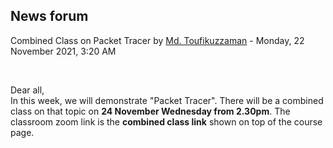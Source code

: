 <h2>News forum</h2><a href="https://moodle.cse.buet.ac.bd/user/view.php?id=1882&course=651"></a>
Combined Class on Packet Tracer
by <a href="https://moodle.cse.buet.ac.bd/user/view.php?id=1882&course=651">Md. Toufikuzzaman</a> - Monday, 22 November 2021, 3:20 AM


 

Dear all,<br />In this week, we will demonstrate "Packet Tracer". There will be a combined class on that topic on <b>24 November Wednesday from 2.30pm</b>. The classroom zoom link is the <b>combined class link</b> shown on top of the course page.






